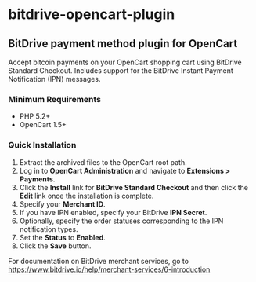 # bitdrive-opencart-plugin
## BitDrive payment method plugin for OpenCart

Accept bitcoin payments on your OpenCart shopping cart using BitDrive Standard Checkout. Includes support for the BitDrive Instant Payment Notification (IPN) messages.

### Minimum Requirements
* PHP 5.2+
* OpenCart 1.5+

### Quick Installation
1. Extract the archived files to the OpenCart root path.
2. Log in to **OpenCart Administration** and navigate to **Extensions > Payments**.
3. Click the **Install** link for **BitDrive Standard Checkout** and then click the **Edit** link once the installation is complete.
4. Specify your **Merchant ID**.
5. If you have IPN enabled, specify your BitDrive **IPN Secret**.
6. Optionally, specify the order statuses corresponding to the IPN notification types.
7. Set the **Status** to **Enabled**.
8. Click the **Save** button.

For documentation on BitDrive merchant services, go to https://www.bitdrive.io/help/merchant-services/6-introduction
